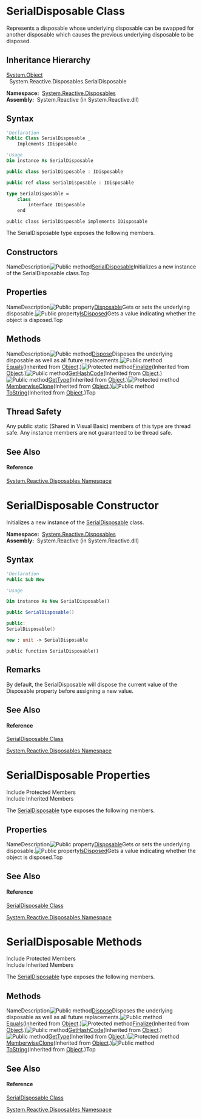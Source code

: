 # SerialDisposable Class

Represents a disposable whose underlying disposable can be swapped for another disposable which causes the previous underlying disposable to be disposed.

## Inheritance Hierarchy

[System.Object](https://msdn.microsoft.com/en-us/library/e5kfa45b)  
  System.Reactive.Disposables.SerialDisposable

**Namespace:**  [System.Reactive.Disposables](System.Reactive.Disposables\System.Reactive.Disposables.md)  
**Assembly:**  System.Reactive (in System.Reactive.dll)

## Syntax

```vb
'Declaration
Public Class SerialDisposable _
    Implements IDisposable
```

```vb
'Usage
Dim instance As SerialDisposable
```

```csharp
public class SerialDisposable : IDisposable
```

```c++
public ref class SerialDisposable : IDisposable
```

```fsharp
type SerialDisposable =  
    class
        interface IDisposable
    end
```

```jscript
public class SerialDisposable implements IDisposable
```

The SerialDisposable type exposes the following members.

## Constructors

NameDescription![Public method](https://reactiveui.net/assets/img/Hh303103.pubmethod(en-us,VS.103).gif "Public method")[SerialDisposable](SerialDisposable\SerialDisposable.md)Initializes a new instance of the SerialDisposable class.Top

## Properties

NameDescription![Public property](https://reactiveui.net/assets/img/Hh211972.pubproperty(en-us,VS.103).gif "Public property")[Disposable](Disposable\SerialDisposable.Disposable.md)Gets or sets the underlying disposable.![Public property](https://reactiveui.net/assets/img/Hh211972.pubproperty(en-us,VS.103).gif "Public property")[IsDisposed](IsDisposed\SerialDisposable.IsDisposed.md)Gets a value indicating whether the object is disposed.Top

## Methods

NameDescription![Public method](https://reactiveui.net/assets/img/Hh303103.pubmethod(en-us,VS.103).gif "Public method")[Dispose](Dispose\SerialDisposable.Dispose.md)Disposes the underlying disposable as well as all future replacements.![Public method](https://reactiveui.net/assets/img/Hh303103.pubmethod(en-us,VS.103).gif "Public method")[Equals](https://msdn.microsoft.com/en-us/library/m:system.object.equals(system.object)(v=VS.103))(Inherited from [Object](https://msdn.microsoft.com/en-us/library/e5kfa45b).)![Protected method](https://reactiveui.net/assets/img/Hh303103.protmethod(en-us,VS.103).gif "Protected method")[Finalize](https://msdn.microsoft.com/en-us/library/4k87zsw7)(Inherited from [Object](https://msdn.microsoft.com/en-us/library/e5kfa45b).)![Public method](https://reactiveui.net/assets/img/Hh303103.pubmethod(en-us,VS.103).gif "Public method")[GetHashCode](https://msdn.microsoft.com/en-us/library/zdee4b3y)(Inherited from [Object](https://msdn.microsoft.com/en-us/library/e5kfa45b).)![Public method](https://reactiveui.net/assets/img/Hh303103.pubmethod(en-us,VS.103).gif "Public method")[GetType](https://msdn.microsoft.com/en-us/library/dfwy45w9)(Inherited from [Object](https://msdn.microsoft.com/en-us/library/e5kfa45b).)![Protected method](https://reactiveui.net/assets/img/Hh303103.protmethod(en-us,VS.103).gif "Protected method")[MemberwiseClone](https://msdn.microsoft.com/en-us/library/57ctke0a)(Inherited from [Object](https://msdn.microsoft.com/en-us/library/e5kfa45b).)![Public method](https://reactiveui.net/assets/img/Hh303103.pubmethod(en-us,VS.103).gif "Public method")[ToString](https://msdn.microsoft.com/en-us/library/7bxwbwt2)(Inherited from [Object](https://msdn.microsoft.com/en-us/library/e5kfa45b).)Top

## Thread Safety

Any public static (Shared in Visual Basic) members of this type are thread safe. Any instance members are not guaranteed to be thread safe.

## See Also

#### Reference

[System.Reactive.Disposables Namespace](System.Reactive.Disposables\System.Reactive.Disposables.md)

# SerialDisposable Constructor

Initializes a new instance of the [SerialDisposable](SerialDisposable\SerialDisposable.md) class.

**Namespace:**  [System.Reactive.Disposables](System.Reactive.Disposables\System.Reactive.Disposables.md)  
**Assembly:**  System.Reactive (in System.Reactive.dll)

## Syntax

```vb
'Declaration
Public Sub New
```

```vb
'Usage

Dim instance As New SerialDisposable()
```

```csharp
public SerialDisposable()
```

```c++
public:
SerialDisposable()
```

```fsharp
new : unit -> SerialDisposable
```

```jscript
public function SerialDisposable()
```

## Remarks

By default, the SerialDisposable will dispose the current value of the Disposable property before assigning a new value.

## See Also

#### Reference

[SerialDisposable Class](SerialDisposable\SerialDisposable.md)

[System.Reactive.Disposables Namespace](System.Reactive.Disposables\System.Reactive.Disposables.md)

# SerialDisposable Properties

Include Protected Members  
Include Inherited Members

The [SerialDisposable](SerialDisposable\SerialDisposable.md) type exposes the following members.

## Properties

NameDescription![Public property](https://reactiveui.net/assets/img/Hh211972.pubproperty(en-us,VS.103).gif "Public property")[Disposable](Disposable\SerialDisposable.Disposable.md)Gets or sets the underlying disposable.![Public property](https://reactiveui.net/assets/img/Hh211972.pubproperty(en-us,VS.103).gif "Public property")[IsDisposed](IsDisposed\SerialDisposable.IsDisposed.md)Gets a value indicating whether the object is disposed.Top

## See Also

#### Reference

[SerialDisposable Class](SerialDisposable\SerialDisposable.md)

[System.Reactive.Disposables Namespace](System.Reactive.Disposables\System.Reactive.Disposables.md)

# SerialDisposable Methods

Include Protected Members  
Include Inherited Members

The [SerialDisposable](SerialDisposable\SerialDisposable.md) type exposes the following members.

## Methods

NameDescription![Public method](https://reactiveui.net/assets/img/Hh303103.pubmethod(en-us,VS.103).gif "Public method")[Dispose](Dispose\SerialDisposable.Dispose.md)Disposes the underlying disposable as well as all future replacements.![Public method](https://reactiveui.net/assets/img/Hh303103.pubmethod(en-us,VS.103).gif "Public method")[Equals](https://msdn.microsoft.com/en-us/library/m:system.object.equals(system.object)(v=VS.103))(Inherited from [Object](https://msdn.microsoft.com/en-us/library/e5kfa45b).)![Protected method](https://reactiveui.net/assets/img/Hh303103.protmethod(en-us,VS.103).gif "Protected method")[Finalize](https://msdn.microsoft.com/en-us/library/4k87zsw7)(Inherited from [Object](https://msdn.microsoft.com/en-us/library/e5kfa45b).)![Public method](https://reactiveui.net/assets/img/Hh303103.pubmethod(en-us,VS.103).gif "Public method")[GetHashCode](https://msdn.microsoft.com/en-us/library/zdee4b3y)(Inherited from [Object](https://msdn.microsoft.com/en-us/library/e5kfa45b).)![Public method](https://reactiveui.net/assets/img/Hh303103.pubmethod(en-us,VS.103).gif "Public method")[GetType](https://msdn.microsoft.com/en-us/library/dfwy45w9)(Inherited from [Object](https://msdn.microsoft.com/en-us/library/e5kfa45b).)![Protected method](https://reactiveui.net/assets/img/Hh303103.protmethod(en-us,VS.103).gif "Protected method")[MemberwiseClone](https://msdn.microsoft.com/en-us/library/57ctke0a)(Inherited from [Object](https://msdn.microsoft.com/en-us/library/e5kfa45b).)![Public method](https://reactiveui.net/assets/img/Hh303103.pubmethod(en-us,VS.103).gif "Public method")[ToString](https://msdn.microsoft.com/en-us/library/7bxwbwt2)(Inherited from [Object](https://msdn.microsoft.com/en-us/library/e5kfa45b).)Top

## See Also

#### Reference

[SerialDisposable Class](SerialDisposable\SerialDisposable.md)

[System.Reactive.Disposables Namespace](System.Reactive.Disposables\System.Reactive.Disposables.md)
